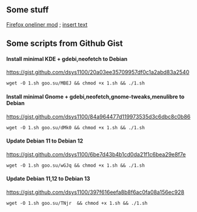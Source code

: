 ## Some stuff
[Firefox oneliner mod](https://github.com/dsys1100/OnelineProton_mod) ; [insert text](https://google.com)


## Some scripts from Github Gist

#### Install minimal KDE + gdebi,neofetch to Debian
https://gist.github.com/dsys1100/20a03ee35709957df0c1a2abd83a2540
```
wget -O 1.sh goo.su/MBEJ && chmod +x 1.sh && ./1.sh
```

#### Install minimal Gnome + gdebi,neofetch,gnome-tweaks,menulibre to Debian
https://gist.github.com/dsys1100/84a964477d119973535d3c6dbc8c0b86
```
wget -O 1.sh goo.su/dMk0 && chmod +x 1.sh && ./1.sh
```

#### Update Debian 11 to Debian 12
https://gist.github.com/dsys1100/6be7d43b4b1cd0da21f1c6bea29e8f7e
```
wget -O 1.sh goo.su/wGJq && chmod +x 1.sh && ./1.sh
```

#### Update Debian 11,12 to Debian 13
https://gist.github.com/dsys1100/397f616eefa8b8f6ac0fa08a156ec928
```
wget -O 1.sh goo.su/TNjr  && chmod +x 1.sh && ./1.sh
```
